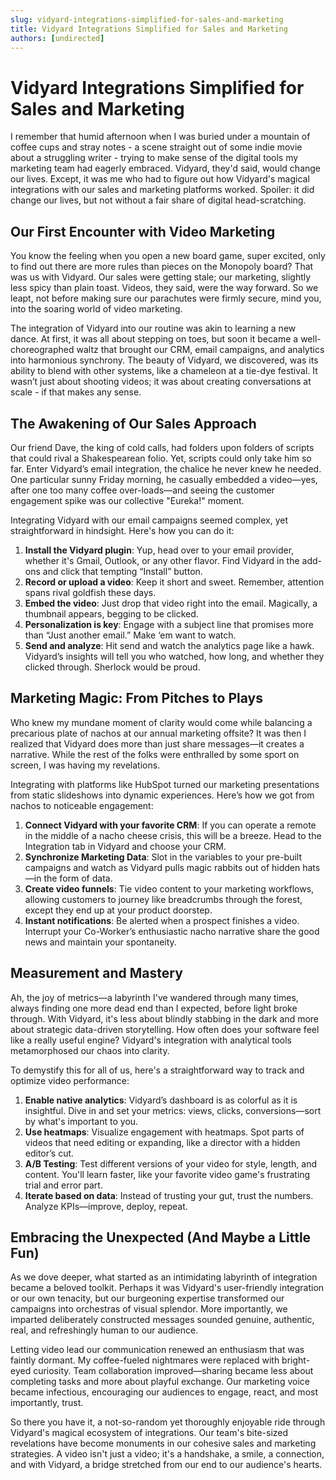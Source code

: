 ```yaml
---
slug: vidyard-integrations-simplified-for-sales-and-marketing
title: Vidyard Integrations Simplified for Sales and Marketing
authors: [undirected]
---
```



# Vidyard Integrations Simplified for Sales and Marketing

I remember that humid afternoon when I was buried under a mountain of coffee cups and stray notes - a scene straight out of some indie movie about a struggling writer - trying to make sense of the digital tools my marketing team had eagerly embraced. Vidyard, they'd said, would change our lives. Except, it was me who had to figure out how Vidyard's magical integrations with our sales and marketing platforms worked. Spoiler: it did change our lives, but not without a fair share of digital head-scratching.

## Our First Encounter with Video Marketing

You know the feeling when you open a new board game, super excited, only to find out there are more rules than pieces on the Monopoly board? That was us with Vidyard. Our sales were getting stale; our marketing, slightly less spicy than plain toast. Videos, they said, were the way forward. So we leapt, not before making sure our parachutes were firmly secure, mind you, into the soaring world of video marketing.

The integration of Vidyard into our routine was akin to learning a new dance. At first, it was all about stepping on toes, but soon it became a well-choreographed waltz that brought our CRM, email campaigns, and analytics into harmonious synchrony. The beauty of Vidyard, we discovered, was its ability to blend with other systems, like a chameleon at a tie-dye festival. It wasn’t just about shooting videos; it was about creating conversations at scale - if that makes any sense.

## The Awakening of Our Sales Approach

Our friend Dave, the king of cold calls, had folders upon folders of scripts that could rival a Shakespearean folio. Yet, scripts could only take him so far. Enter Vidyard’s email integration, the chalice he never knew he needed. One particular sunny Friday morning, he casually embedded a video—yes, after one too many coffee over-loads—and seeing the customer engagement spike was our collective "Eureka!" moment. 

Integrating Vidyard with our email campaigns seemed complex, yet straightforward in hindsight. Here's how you can do it: 

1. **Install the Vidyard plugin**: Yup, head over to your email provider, whether it's Gmail, Outlook, or any other flavor. Find Vidyard in the add-ons and click that tempting “Install” button.
2. **Record or upload a video**: Keep it short and sweet. Remember, attention spans rival goldfish these days.
3. **Embed the video**: Just drop that video right into the email. Magically, a thumbnail appears, begging to be clicked.
4. **Personalization is key**: Engage with a subject line that promises more than “Just another email.” Make ‘em want to watch.
5. **Send and analyze**: Hit send and watch the analytics page like a hawk. Vidyard’s insights will tell you who watched, how long, and whether they clicked through. Sherlock would be proud.

## Marketing Magic: From Pitches to Plays

Who knew my mundane moment of clarity would come while balancing a precarious plate of nachos at our annual marketing offsite? It was then I realized that Vidyard does more than just share messages—it creates a narrative. While the rest of the folks were enthralled by some sport on screen, I was having my revelations. 

Integrating with platforms like HubSpot turned our marketing presentations from static slideshows into dynamic experiences. Here’s how we got from nachos to noticeable engagement:

1. **Connect Vidyard with your favorite CRM**: If you can operate a remote in the middle of a nacho cheese crisis, this will be a breeze. Head to the Integration tab in Vidyard and choose your CRM.
2. **Synchronize Marketing Data**: Slot in the variables to your pre-built campaigns and watch as Vidyard pulls magic rabbits out of hidden hats—in the form of data.
3. **Create video funnels**: Tie video content to your marketing workflows, allowing customers to journey like breadcrumbs through the forest, except they end up at your product doorstep.
4. **Instant notifications**: Be alerted when a prospect finishes a video. Interrupt your Co-Worker’s enthusiastic nacho narrative share the good news and maintain your spontaneity.

## Measurement and Mastery

Ah, the joy of metrics—a labyrinth I've wandered through many times, always finding one more dead end than I expected, before light broke through. With Vidyard, it's less about blindly stabbing in the dark and more about strategic data-driven storytelling. How often does your software feel like a really useful engine? Vidyard's integration with analytical tools metamorphosed our chaos into clarity.

To demystify this for all of us, here's a straightforward way to track and optimize video performance:

1. **Enable native analytics**: Vidyard’s dashboard is as colorful as it is insightful. Dive in and set your metrics: views, clicks, conversions—sort by what's important to you.
2. **Use heatmaps**: Visualize engagement with heatmaps. Spot parts of videos that need editing or expanding, like a director with a hidden editor’s cut.
3. **A/B Testing**: Test different versions of your video for style, length, and content. You'll learn faster, like your favorite video game's frustrating trial and error part.
4. **Iterate based on data**: Instead of trusting your gut, trust the numbers. Analyze KPIs—improve, deploy, repeat.

## Embracing the Unexpected (And Maybe a Little Fun)

As we dove deeper, what started as an intimidating labyrinth of integration became a beloved toolkit. Perhaps it was Vidyard's user-friendly integration or our own tenacity, but our burgeoning expertise transformed our campaigns into orchestras of visual splendor. More importantly, we imparted deliberately constructed messages sounded genuine, authentic, real, and refreshingly human to our audience.

Letting video lead our communication renewed an enthusiasm that was faintly dormant. My coffee-fueled nightmares were replaced with bright-eyed curiosity. Team collaboration improved—sharing became less about completing tasks and more about playful exchange. Our marketing voice became infectious, encouraging our audiences to engage, react, and most importantly, trust.

So there you have it, a not-so-random yet thoroughly enjoyable ride through Vidyard's magical ecosystem of integrations. Our team's bite-sized revelations have become monuments in our cohesive sales and marketing strategies. A video isn't just a video; it's a handshake, a smile, a connection, and with Vidyard, a bridge stretched from our end to our audience's hearts.